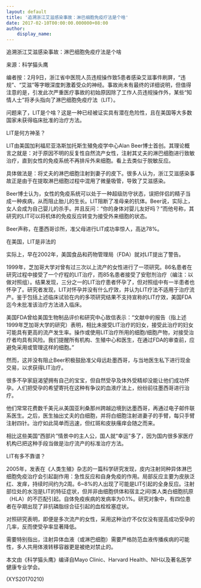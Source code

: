 ```yaml
---
layout: default
title: '追溯浙江艾滋感染事故：淋巴细胞免疫疗法是个啥'
date: 2017-02-10T00:00:00.000000+08:00
author:
    display_name: 
---
```


追溯浙江艾滋感染事故：淋巴细胞免疫疗法是个啥

来源：科学猫头鹰

编者按：2月9日，浙江省中医院人员违规操作致5患者感染艾滋事件刷屏，“违规”、“艾滋”等字眼深度刺激着受众的神经。事故尚未有最终的详细说明，但值得注意的是，引发此次严重医疗事故的初始原因除了工作人员违规操作外，某些“知情人士”将矛头指向了淋巴细胞免疫疗法（LIT）。

问题来了，LIT是个啥？这是一种已经被证实具有潜在危险性，且在美国等大多数国家未获得临床批准的治疗方法。

LIT是何方神圣？

LIT由美国加利福尼亚洛斯加托斯生殖免疫学中心Alan Beer博士首创。其理论概言之就是：对于原因不明的反复性自然流产女性，注射其丈夫的淋巴细胞进行致敏治疗，直到女性的免疫系统不再排斥外来细胞。看上去类似于脱敏反应。

具体做法是：将丈夫的淋巴细胞注射到妻子的皮下。很多人认为，浙江艾滋感染事故正是由于在提取淋巴细胞过程中混用了微量吸管，导致了艾滋感染。

Beer博士认为，女性的免疫系统可以处于一种超级防守状态，误把伴侣的精子当成一种疾病，从而阻止胎儿的生长。LIT阻断了准母亲的抗体。Beer说，实际上，女人会成为自己婴儿的杀手。并且反问：“你的身体对婴儿友好吗？”而他号称，其研究的LIT可以将机体的免疫反应转变为接受外来细胞的状态。

Beer声称，在墨西哥诊所，准父母进行LIT成功率惊人，高达78%。

在美国，LIT是非法的

实际上，早在2002年，美国食品和药物管理局（FDA）就对LIT提出了警告。

1999年，芝加哥大学对曾有过三次以上流产的女性进行了一项研究。86名患者在研究过程中接受了一个疗程的LIT治疗，而85名患者接受了安慰剂治疗（编注：以做对照组）。结果发现，三分之一的LIT治疗患者怀孕了，但对照组中有一半患者也怀孕了。研究者发现，LIT对怀孕并没有什么疗效，并认为LIT疗法不适用于治疗流产。鉴于包括上述临床试验在内的多项研究结果不支持宣称的LIT疗效，美国FDA迄今未批准该治疗方法进入临床。

美国FDA曾给美国生物制品评价和研究中心致信表示：“文献中的报告（指上述1999年芝加哥大学的研究）表明，相比未接受LIT治疗的妇女，接受此治疗的妇女可能具有更高的流产发生率。操作或使用LIT治疗所用的细胞/细胞产物，对接受治疗者均具有风险。我们提醒所有机构、生殖中心和医生，在通过FDA的审查前，应避免采用或管理这样的细胞。”

然而，这并没有阻止Beer积极鼓励准父母远赴墨西哥，与当地医生私下进行现金交易，以求获得LIT治疗。

很多不孕家庭渴望拥有自己的宝宝，但自然受孕及体外受精却没能让他们成功怀孕。人们把受孕的希望寄托在这种有争议的血液疗法上，纷纷前往墨西哥进行治疗。

他们常常花费数千美元从美国亚利桑那州跨越边境到达墨西哥，再通过电子邮件联系医生。之后，医生抽出丈夫的白细胞，并将白细胞注射进妻子的手臂，每只手臂注射四针。治疗如此简单而迅速，但红斑和皮肤瘙痒会随之而来。

相比这些美国“西部片”情景中的主人公，国人就“幸运”多了，因为国内很多家医疗机构已把这种手段当做是治疗流产的标准治疗方法。

LIT有多不靠谱？

2005年，发表在《人类生殖》杂志的一篇科学研究发现，皮内注射同种异体淋巴细胞免疫治疗会引起副作用：急性反应和自身免疫的作用。局部反应主要为皮肤泛红、发痒，持续时间约为2周。6~8%的人出现了可能是LIT引起的全身反应。注射部位处的水泡是LIT的特征症状，但并非由细胞供体和宿主之间I类人类白细胞抗原（HLA）的不匹配引起。自体免疫疾病的发病率为0.1%。研究对象中，有四位患者在孕期出现了非抗磷脂综合征引起的血栓栓塞症状。

对照研究表明，即便是多次流产的女性，采用这种治疗不仅仅没有提高成功受孕的几率，反而使受孕率显著降低。

需要特别指出，注射异体血液（或淋巴细胞）需要严格防范血液传播疾病的可能性，多人共用体液转移容器更是被绝对禁止的。

本文由《科学猫头鹰》编译自Mayo Clinic、Harvard Health、NIH以及著名医学健康专业学会。

(XYS20170210)

